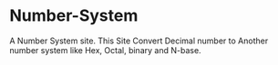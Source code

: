 # Number-System
A Number System site. This Site Convert Decimal number to Another number system like Hex, Octal, binary and N-base.
